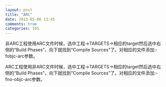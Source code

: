```yaml
---
layout: post
title: "ARC"
date: 2013-05-06 13:45
comments: true
categories: IOS
---
```

<p>非ARC工程使用ARC文件时候，选中工程->TARGETS->相应的target然后选中右侧的“Build Phases”，向下就找到“Compile Sources”了。对相应的文件添加:-fobjc-arc参数。
</p>
<p>
ARC工程使用非ARC文件时候，选中工程->TARGETS->相应的target然后选中右侧的“Build Phases”，向下就找到“Compile Sources”了。对相应的文件添加:-fno-objc-arc参数。
</p>
